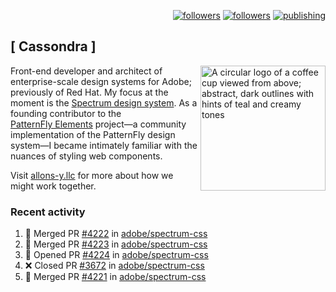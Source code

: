 <p align="right"><a rel="me" href="https://front-end.social/@castastrophe">
    <img alt="followers" title="Follow me on Mastodon" src="https://img.shields.io/mastodon/follow/109297102751309835?domain=https%3A%2F%2Ffront-end.social&label=Follow&logo=mastodon&logoColor=white&style=for-the-badge&labelColor=008080&color=006969"/></a>
  <a href="https://codepen.io/castastrophe/">
    <img alt="followers" title="Follow me on CodePen" src="https://img.shields.io/badge/23-1?color=640464&labelColor=7c007c&style=for-the-badge&logo=codepen&label=Follow"/></a>
<a href="https://castastrophe.medium.com/">
    <img alt="publishing" title="View articles on Medium" src="https://img.shields.io/badge/107-1?color=666&labelColor=444&label=subscribe&logo=medium&logoColor=white&style=for-the-badge"/></a>
</p>

## [&nbsp;Cassondra&nbsp;]

<img align="right" src="https://github-production-user-asset-6210df.s3.amazonaws.com/1840295/253016758-ba468774-1cd3-42c2-8f43-947b5eeb5edf.png" height="200" alt="A circular logo of a coffee cup viewed from above; abstract, dark outlines with hints of teal and creamy tones">

Front-end developer and architect of enterprise-scale design systems for Adobe; previously of Red Hat. My focus at the moment is the [Spectrum design system](https://github.com/adobe/spectrum-css). As a founding contributor to the [PatternFly&nbsp;Elements](https://github.com/patternfly/patternfly-elements) project&mdash;a community implementation of the PatternFly design system&mdash;I became intimately familiar with the nuances of styling web components.

Visit [allons-y.llc](http://allons-y.llc/) for more about how we might work together.

### Recent activity

<!--START_SECTION:activity-->
1. 🎉 Merged PR [#4222](https://github.com/adobe/spectrum-css/pull/4222) in [adobe/spectrum-css](https://github.com/adobe/spectrum-css)
2. 🎉 Merged PR [#4223](https://github.com/adobe/spectrum-css/pull/4223) in [adobe/spectrum-css](https://github.com/adobe/spectrum-css)
3. 💪 Opened PR [#4224](https://github.com/adobe/spectrum-css/pull/4224) in [adobe/spectrum-css](https://github.com/adobe/spectrum-css)
4. ❌ Closed PR [#3672](https://github.com/adobe/spectrum-css/pull/3672) in [adobe/spectrum-css](https://github.com/adobe/spectrum-css)
5. 🎉 Merged PR [#4221](https://github.com/adobe/spectrum-css/pull/4221) in [adobe/spectrum-css](https://github.com/adobe/spectrum-css)
<!--END_SECTION:activity-->
